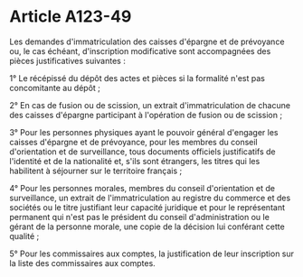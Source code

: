 # Article A123-49

<p> 					Les demandes d'immatriculation des caisses d'épargne et de prévoyance ou, le cas échéant, d'inscription modificative sont accompagnées des pièces justificatives suivantes :</p><p>1° Le récépissé du dépôt des actes et pièces si la formalité n'est pas concomitante au dépôt ;</p><p>2° En cas de fusion ou de scission, un extrait d'immatriculation de chacune des caisses d'épargne participant à l'opération de fusion ou de scission ;</p><p>3° Pour les personnes physiques ayant le pouvoir général d'engager les caisses d'épargne et de prévoyance, pour les membres du conseil d'orientation et de surveillance, tous documents officiels justificatifs de l'identité et de la nationalité et, s'ils sont étrangers, les titres qui les habilitent à séjourner sur le territoire français ;</p><p>4° Pour les personnes morales, membres du conseil d'orientation et de surveillance, un extrait de l'immatriculation au registre du commerce et des sociétés ou le titre justifiant leur capacité juridique et pour le représentant permanent qui n'est pas le président du conseil d'administration ou le gérant de la personne morale, une copie de la décision lui conférant cette qualité ;</p><p>5° Pour les commissaires aux comptes, la justification de leur inscription sur la liste des commissaires aux comptes.<br/></p>